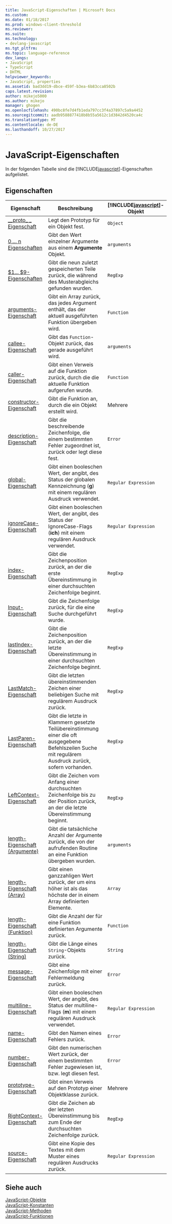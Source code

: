 ```yaml
---
title: JavaScript-Eigenschaften | Microsoft Docs
ms.custom: 
ms.date: 01/18/2017
ms.prod: windows-client-threshold
ms.reviewer: 
ms.suite: 
ms.technology:
- devlang-javascript
ms.tgt_pltfrm: 
ms.topic: language-reference
dev_langs:
- JavaScript
- TypeScript
- DHTML
helpviewer_keywords:
- JavaScript, properties
ms.assetid: bad3dd19-dbce-459f-b3ea-6b83cca8502b
caps.latest.revision: 
author: mikejo5000
ms.author: mikejo
manager: ghogen
ms.openlocfilehash: 490bc8fe7d4fb1eda797cc3f4a37897c5a9a4452
ms.sourcegitcommit: aadb9588877418b8b55a5612c1d3842d4520ca4c
ms.translationtype: MT
ms.contentlocale: de-DE
ms.lasthandoff: 10/27/2017
---
```

# <a name="javascript-properties"></a>JavaScript-Eigenschaften
In der folgenden Tabelle sind die [!INCLUDE[javascript](../../javascript/includes/javascript-md.md)]-Eigenschaften aufgelistet.  
  
## <a name="properties"></a>Eigenschaften  
  
|Eigenschaft|Beschreibung|[!INCLUDE[javascript](../../javascript/includes/javascript-md.md)]-Objekt|  
|--------------|-----------------|-----------------------------------------------------------------------|  
|[__proto\_ \_ Eigenschaft](../../javascript/reference/proto-property-object-javascript.md)|Legt den Prototyp für ein Objekt fest.|`Object`|  
|[0,... n Eigenschaften](../../javascript/reference/0-dot-dot-dot-n-properties-arguments-javascript.md)|Gibt den Wert einzelner Argumente aus einem **Argumente** Objekt.|`arguments`|  
|[$1... $9-Eigenschaften](../../javascript/reference/dollar-1-dot-dot-dot-dollar-9-properties-regexp-javascript.md)|Gibt die neun zuletzt gespeicherten Teile zurück, die während des Musterabgleichs gefunden wurden.|`RegExp`|  
|[arguments-Eigenschaft](../../javascript/reference/arguments-property-function-javascript.md)|Gibt ein Array zurück, das jedes Argument enthält, das der aktuell ausgeführten Funktion übergeben wird.|`Function`|  
|[callee-Eigenschaft](../../javascript/reference/callee-property-arguments-javascript.md)|Gibt das `Function`-Objekt zurück, das gerade ausgeführt wird.|`arguments`|  
|[caller-Eigenschaft](../../javascript/reference/caller-property-function-javascript.md)|Gibt einen Verweis auf die Funktion zurück, durch die die aktuelle Funktion aufgerufen wurde.|`Function`|  
|[constructor-Eigenschaft](../../javascript/reference/constructor-property-object-javascript.md)|Gibt die Funktion an, durch die ein Objekt erstellt wird.|Mehrere|  
|[description-Eigenschaft](../../javascript/reference/description-property-error-javascript.md)|Gibt die beschreibende Zeichenfolge, die einem bestimmten Fehler zugeordnet ist, zurück oder legt diese fest.|`Error`|  
|[global-Eigenschaft](../../javascript/reference/global-property-regular-expression-javascript.md)|Gibt einen booleschen Wert, der angibt, des Status der globalen Kennzeichnung (**g**) mit einem regulären Ausdruck verwendet.|`Regular Expression`|  
|[ignoreCase-Eigenschaft](../../javascript/reference/ignorecase-property-regular-expression-javascript.md)|Gibt einen booleschen Wert, der angibt, des Status der IgnoreCase-Flags (**ich**) mit einem regulären Ausdruck verwendet.|`Regular Expression`|  
|[index-Eigenschaft](../../javascript/reference/index-property-regexp-javascript.md)|Gibt die Zeichenposition zurück, an der die erste Übereinstimmung in einer durchsuchten Zeichenfolge beginnt.|`RegExp`|  
|[Input-Eigenschaft](../../javascript/reference/input-property-dollar-regexp-javascript.md)|Gibt die Zeichenfolge zurück, für die eine Suche durchgeführt wurde.|`RegExp`|  
|[lastIndex-Eigenschaft](../../javascript/reference/lastindex-property-regexp-javascript.md)|Gibt die Zeichenposition zurück, an der die letzte Übereinstimmung in einer durchsuchten Zeichenfolge beginnt.|`RegExp`|  
|[LastMatch-Eigenschaft](../../javascript/reference/lastmatch-property-dollar-regexp-javascript.md)|Gibt die letzten übereinstimmenden Zeichen einer beliebigen Suche mit regulärem Ausdruck zurück.|`RegExp`|  
|[LastParen-Eigenschaft](../../javascript/reference/lastparen-property-dollar-regexp-javascript.md)|Gibt die letzte in Klammern gesetzte Teilübereinstimmung einer die oft ausgegebene Befehlszeilen  Suche mit regulärem Ausdruck zurück, sofern vorhanden.|`RegExp`|  
|[LeftContext-Eigenschaft](../../javascript/reference/leftcontext-property-dollar-grave-regexp-javascript.md)|Gibt die Zeichen vom Anfang einer durchsuchten Zeichenfolge bis zu der Position zurück, an der die letzte Übereinstimmung beginnt.|`RegExp`|  
|[length-Eigenschaft (Argumente)](../../javascript/reference/length-property-arguments-javascript.md)|Gibt die tatsächliche Anzahl der Argumente zurück, die von der aufrufenden Routine an eine Funktion übergeben wurden.|`arguments`|  
|[length-Eigenschaft (Array)](../../javascript/reference/length-property-array-javascript.md)|Gibt einen ganzzahligen Wert zurück, der um eins höher ist als das höchste der in einem Array definierten Elemente.|`Array`|  
|[length-Eigenschaft (Funktion)](../../javascript/reference/length-property-function-javascript.md)|Gibt die Anzahl der für eine Funktion definierten Argumente zurück.|`Function`|  
|[length-Eigenschaft (String)](../../javascript/reference/length-property-string-javascript.md)|Gibt die Länge eines `String`-Objekts zurück.|`String`|  
|[message-Eigenschaft](../../javascript/reference/message-property-error-javascript.md)|Gibt eine Zeichenfolge mit einer Fehlermeldung zurück.|`Error`|  
|[multiline-Eigenschaft](../../javascript/reference/multiline-property-regular-expression-javascript.md)|Gibt einen booleschen Wert, der angibt, des Status der multiline-Flags (**m**) mit einem regulären Ausdruck verwendet.|`Regular Expression`|  
|[name-Eigenschaft](../../javascript/reference/name-property-error-javascript.md)|Gibt den Namen eines Fehlers zurück.|`Error`|  
|[number-Eigenschaft](../../javascript/reference/number-property-error-javascript.md)|Gibt den numerischen Wert zurück, der einem bestimmten Fehler zugewiesen ist, bzw. legt diesen fest.|`Error`|  
|[prototype-Eigenschaft](../../javascript/reference/prototype-property-object-javascript.md)|Gibt einen Verweis auf den Prototyp einer Objektklasse zurück.|Mehrere|  
|[RightContext-Eigenschaft](../../javascript/reference/rightcontext-property-dollar-regexp-javascript.md)|Gibt die Zeichen ab der letzten Übereinstimmung bis zum Ende der durchsuchten Zeichenfolge zurück.|`RegExp`|  
|[source-Eigenschaft](../../javascript/reference/source-property-regular-expression-javascript.md)|Gibt eine Kopie des Textes mit dem Muster eines regulären Ausdrucks zurück.|`Regular Expression`|  
  
## <a name="see-also"></a>Siehe auch  
 [JavaScript-Objekte](../../javascript/reference/javascript-objects.md)   
 [JavaScript-Konstanten](../../javascript/reference/javascript-constants.md)   
 [JavaScript-Methoden](../../javascript/reference/javascript-methods.md)   
 [JavaScript-Funktionen](../../javascript/reference/javascript-functions.md)